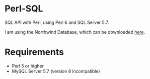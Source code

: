 # Perl-SQL
SQL API with Perl, using Perl 6 and SQL Server 5.7.

I am using the Northwind Database, which can be downloaded [here](https://documentation.alphasoftware.com/pages/GettingStarted/GettingStartedTutorials/Basic%20Tutorials/Northwind/northwindMySQL.xml).

# Requirements
- Perl 5 or higher
- MySQL Server 5.7 (version 8 incompatible)
